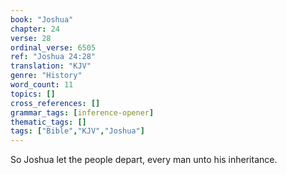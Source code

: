 ```yaml
---
book: "Joshua"
chapter: 24
verse: 28
ordinal_verse: 6505
ref: "Joshua 24:28"
translation: "KJV"
genre: "History"
word_count: 11
topics: []
cross_references: []
grammar_tags: [inference-opener]
thematic_tags: []
tags: ["Bible","KJV","Joshua"]
---
```

So Joshua let the people depart, every man unto his inheritance.
